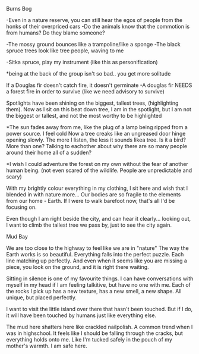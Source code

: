 
Burns Bog 

-Even in a nature reserve, you can still hear the egos of people from the honks of their overpriced cars
-Do the animals know that the commotion is from humans? Do they blame someone?

-The mossy ground bounces like a trampoline/like a sponge
-The black spruce trees look like tree people, waving to me

-Sitka spruce, play my instrument (like this as personification) 

*being at the back of the group isn't so bad.. you get more solitude

If a Douglas fir doesn't catch fire, it doesn't germinate 
-A douglas fir NEEDS a forest fire in order to survive 
(like we need advisory to survive) 

Spotlights have been shining on the biggest, tallest trees, (highlighting them). Now as I sit on this beat down tree, I am in the spotlight, but I am not the biggest or tallest, and not the most worthy to be highlighted

*The sun fades away from me, like the plug of a lamp being ripped from a power source. I feel cold
Now a tree creaks like an ungreased door hinge opening slowly. The more I listen, the less it sounds likea tree. Is it a bird? More than one? Talking to eachother about why there are so many people around their home all of a sudden?

*I wish I could adventure the forest on my own without the fear of another human being. (not even scared of the wildlife. People are unpredictable and scary) 

With my brightly colour everything in my clothing, I sit here and wish that I blended in with nature more...
Our bodies are so fragile to the elements from our home - Earth. If I were to walk barefoot now, that's all I'd be focusing on. 

Even though I am right beside the city, and can hear it clearly... looking out, I want to climb the tallest tree we pass by, just to see the city again. 


Mud Bay 

We are too close to the highway to feel like we are in "nature" 
The way the Earth works is so beautiful. Everything falls into the perfect puzzle. Each line matching up perfectly. And even when it seems like you are missing a piece, you look on the ground, and it is right there waiting.

Sitting in silence is one of my favourite things. I can have conversations with myself in my head if I am feeling talkitive, but have no one with me. 
Each of the rocks I pick up has a new texture, has a new smell, a new shape. All unique, but placed perfectly. 

I want to visit the little island over there that hasn't been touched. But if I do, it will have been touched by humans just like everything else. 

The mud here shatters here like crackled nailpolish. A common trend when I was in highschool. It feels like I should be falling through the cracks, but everything holds onto me. Like I'm tucked safely in the pouch of my mother's warmth. I am safe here. 


